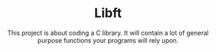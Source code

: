 <h1 align="center">
Libft
</h1>

<p align="center">
This project is about coding a C library.
It will contain a lot of general purpose functions your programs will rely upon.
</p>

